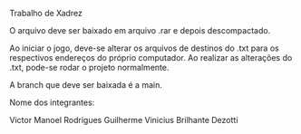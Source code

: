 Trabalho de Xadrez  

O arquivo deve ser baixado em arquivo .rar e depois descompactado.

Ao iniciar o jogo, deve-se alterar os arquivos de destinos do .txt para os respectivos endereços do próprio computador.
Ao realizar as alterações do .txt, pode-se rodar o projeto normalmente.

A branch que deve ser baixada é a main.

Nome dos integrantes:

Victor Manoel Rodrigues Guilherme
Vinicius Brilhante Dezotti
